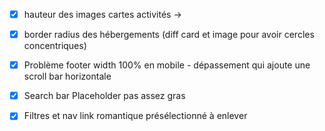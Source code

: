 - [x] hauteur des images cartes activités -> 
- [x] border radius des hébergements (diff card et image pour avoir cercles concentriques)
- [x] Problème footer width 100% en mobile - dépassement qui ajoute une scroll bar horizontale
- [X] Search bar Placeholder pas assez gras 
- [X] Filtres et nav link romantique présélectionné à enlever
  